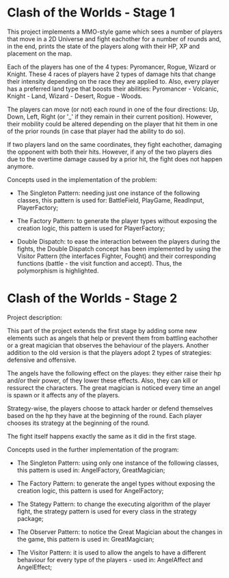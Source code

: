 # Clash of the Worlds - Stage 1

  This project implements a MMO-style game which sees a number of players
that move in a 2D Universe and fight eachother for a number of rounds and, in
the end, prints the state of the players along with their HP, XP and placement
on the map.

   Each of the players has one of the 4 types: Pyromancer, Rogue, Wizard or
Knight. These 4 races of players have 2 types of damage hits that change their
intensity depending on the race they are applied to. Also, every player has a
preferred land type that boosts their abilities: Pyromancer - Volcanic, Knight -
Land, Wizard - Desert, Rogue - Woods.
   
   The players can move (or not) each round in one of the four directions: Up,
Down, Left, Right (or '_' if they remain in their current position). However,
their mobility could be altered depending on the player that hit them in one of
the prior rounds (in case that player had the ability to do so).

   If two players land on the same coordinates, they fight eachother, damaging
the opponent with both their hits. However, if any of the two players dies due
to the overtime damage caused by a prior hit, the fight does not happen anymore.

 Concepts used in the implementation of the problem:


- The Singleton Pattern: needing just one instance of the following classes,
			 this pattern is used for: BattleField, PlayGame,
			 ReadInput, PlayerFactory;
			 

- The Factory Pattern: to generate the player types without exposing the
		       creation logic, this pattern is used for PlayerFactory;


- Double Dispatch: to ease the interaction between the players during the
		   fights, the Double Dispatch concept has been implemented
		   by using the Visitor Pattern (the interfaces Fighter, Fought)
		   and their corresponding functions (battle - the visit
		   function and accept). Thus, the polymorphism is highlighted.


# Clash of the Worlds - Stage 2	   

Project description:


  This part of the project extends the first stage by adding some new elements
such as angels that help or prevent them from battling eachother or a great
magician that observes the behaviour of the players. Another addition to the
old version is that the players adopt 2 types of strategies: defensive and
offensive.

  The angels have the following effect on the playes: they either raise their
hp and/or their power, of they lower these effects. Also, they can kill or
ressurect the characters. The great magician is noticed every time an angel is
spawn or it affects any of the players.

  Strategy-wise, the players choose to attack harder or defend themselves based
on the hp they have at the beginning of the round. Each player chooses its
strategy at the beginning of the round. 

  The fight itself happens exactly the same as it did in the first stage.

Concepts used in the further implementation of the program:


- The Singleton Pattern: using only one instance of the following classes,
			 this pattern is used in: AngelFactory, GreatMagician;


- The Factory Pattern: to generate the angel types without exposing the
		       creation logic, this pattern is used for AngelFactory;


- The Stategy Pattern: to change the executing algorithm of the player fight,
		       the strategy pattern is used for every class in the
		       strategy package;


- The Observer Pattern: to notice the Great Magician about the changes in the
			game, this pattern is used in: GreatMagician;   	 


- The Visitor Pattern: it is used to allow the angels to have a different
		       behaviour for every type of the players - used in:
		       AngelAffect and AngelEffect; 

